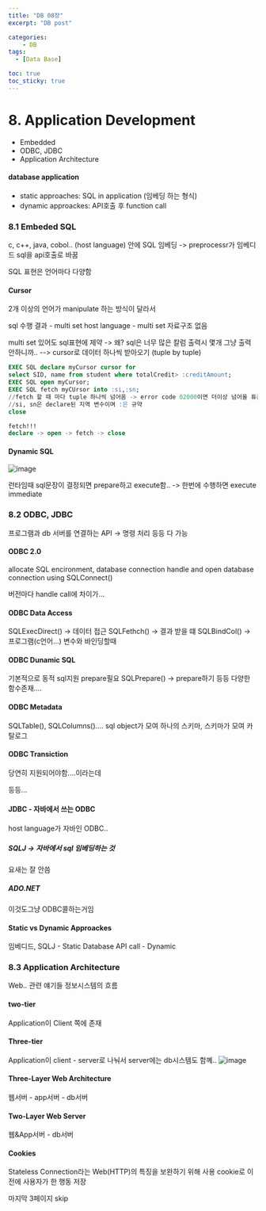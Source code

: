 ```yaml
---
title: "DB 08장"
excerpt: "DB post"

categories:
    - DB
tags:
  - [Data Base]

toc: true
toc_sticky: true
---
```

# 8. Application Development
- Embedded
- ODBC, JDBC
- Application Architecture

#### database application
- static approaches: SQL in application (임베딩 하는 형식)
- dynamic approackes: API호출 후 function call

### 8.1 Embeded SQL
c, c++, java, cobol.. (host language) 안에 SQL 임베딩
-> preprocessr가 임베디드 sql을 api호출로 바꿈

SQL 표현은 언어마다 다양함

#### Cursor
2개 이상의 언어가 manipulate 하는 방식이 달라서 

sql 수행 결과 - multi set
host language - multi set 자료구조 없음

multi set 있어도 sql표현에 제약
-> 왜? sql은 너무 많은 칼럼 출력시 몇개 그냥 출력 안하니까..
--> cursor로 데이터 하나씩 받아오기 (tuple by tuple)

```sql
EXEC SQL declare myCursor cursor for
select SID, name from student where totalCredit> :creditAmount;
EXEC SQL open myCursor;
EXEC SQL fetch myCUrsor into :si,:sn;
//fetch 할 때 마다 tuple 하나씩 넘어옴 -> error code 02000이면 더이상 넘어올 튜플이 없는 것..
//si, sn은 declare된 지역 변수이며 :은 규약
close

fetch!!!
declare -> open -> fetch -> close
```

#### Dynamic SQL
![image](https://github.com/ssoxong/ssoxong.github.io/assets/112956015/e067f6ff-8b77-4f7a-9984-819ecb45ef6a)

런타임때 sql문장이 결정되면 prepare하고 execute함..
-> 한번에 수행하면 execute immediate

### 8.2 ODBC, JDBC
프로그램과 db 서버를 연결하는 API
-> 명령 처리 등등 다 가능

#### ODBC 2.0
allocate SQL encironment, database connection handle
and open database connection using SQLConnect()

버전마다 handle call에 차이가...

#### ODBC Data Access
SQLExecDirect() -> 데이터 접근
SQLFethch() -> 결과 받을 떄 
SQLBindCol() -> 프로그램(c언어...) 변수와 바인딩할때

#### ODBC Dunamic SQL
기본적으로 동적 sql지원
prepare필요
SQLPrepare() -> prepare하기
등등 다양한 함수존재....

#### ODBC Metadata
SQLTable(), SQLColumns()....
sql object가 모여 하나의 스키마, 스키마가 모여 카탈로그

#### ODBC Transiction
당연히 지원되어야함....이라는데

등등...

#### JDBC - 자바에서 쓰는 ODBC
host language가 자바인 ODBC..

##### SQLJ -> 자바에서 sql 임베딩하는 것
요새는 잘 안씀

##### ADO.NET
이것도그냥 ODBC콜하는거임

#### Static vs Dynamic Approackes
임베디드, SQLJ - Static
Database API call - Dynamic


### 8.3 Application Architecture
Web.. 관련 얘기들
정보시스템의 흐름
#### two-tier
Application이 Client 쪽에 존재
#### Three-tier
Application이 client - server로 나눠서 server에는 db시스템도 함꼐..
![image](https://github.com/ssoxong/ssoxong.github.io/assets/112956015/1ad9b803-0e94-4709-aee4-5b7475d6a9c8)


#### Three-Layer Web Architecture
웹서버 - app서버 - db서버

#### Two-Layer Web Server
웹&App서버 - db서버

#### Cookies
Stateless Connection라는 Web(HTTP)의 특징을 보완하기 위해 사용
cookie로 이전에 사용자가 한 행동 저장

마지막 3페이지 skip